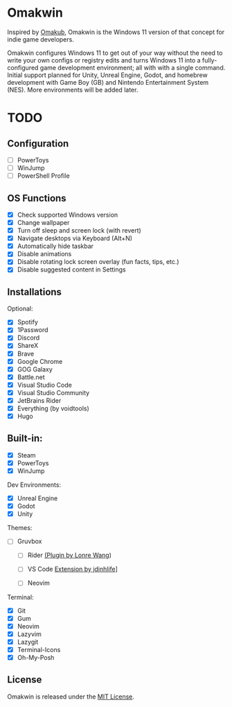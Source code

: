 # Omakwin
Inspired by [Omakub](https://github.com/basecamp/omakub), Omakwin is the Windows 11 version of that concept for indie game developers.  

Omakwin configures Windows 11 to get out of your way without the need to write your own configs or registry edits and turns Windows 11 into a fully-configured game development environment; all with with a single command. Initial support planned for Unity, Unreal Engine, Godot, and homebrew development with Game Boy (GB) and Nintendo Entertainment System (NES). More environments will be added later.  

# TODO
## Configuration
- [ ] PowerToys
- [ ] WinJump
- [ ] PowerShell Profile

## OS Functions
- [x] Check supported Windows version
- [x] Change wallpaper  
- [x] Turn off sleep and screen lock (with revert)  
- [x] Navigate desktops via Keyboard (Alt+N)
- [x] Automatically hide taskbar
- [x] Disable animations
- [x] Disable rotating lock screen overlay (fun facts, tips, etc.)
- [x] Disable suggested content in Settings

## Installations
Optional:  
- [x] Spotify  
- [x] 1Password  
- [x] Discord  
- [x] ShareX  
- [x] Brave  
- [x] Google Chrome  
- [x] GOG Galaxy  
- [x] Battle.net
- [x] Visual Studio Code
- [x] Visual Studio Community
- [x] JetBrains Rider
- [x] Everything (by voidtools)
- [x] Hugo

## Built-in:
- [x] Steam  
- [x] PowerToys
- [x] WinJump

Dev Environments:  
- [x] Unreal Engine  
- [x] Godot
- [x] Unity
     
Themes:
- [ ] Gruvbox
    - [ ] Rider [(Plugin by Lonre Wang](https://plugins.jetbrains.com/plugin/20558-gruvbox--theme/reviews))
    - [ ] VS Code [Extension by jdinhlife](https://marketplace.visualstudio.com/items?itemName=jdinhlife.gruvbox)]
    - [ ] Neovim


Terminal:  
- [X] Git  
- [X] Gum  
- [x] Neovim  
- [x] Lazyvim  
- [x] Lazygit  
- [x] Terminal-Icons  
- [x] Oh-My-Posh  

## License
Omakwin is released under the [MIT License](https://opensource.org/licenses/MIT).
